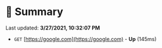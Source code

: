 # 📖 Summary
Last updated: **3/27/2021, 10:32:07 PM**

- `GET` [https://google.com](https://google.com) - **Up** (145ms)
